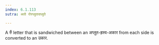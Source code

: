 ```yaml
---
index: 6.1.113
sutra: अतो रोरप्लुतादप्लुते

---
```

A रुँ letter that is sandwiched between an अप्लुत-ह्रस्व-अकार from each side is converted to an उकार.